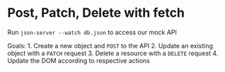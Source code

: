 # Post, Patch, Delete with fetch

Run `json-server --watch db.json` to access our mock API

Goals: 
    1. Create a new object and `POST` to the API
    2. Update an existing object with a `PATCH` request 
    3. Delete a resource with a `DELETE` request
    4. Update the DOM according to respective actions
